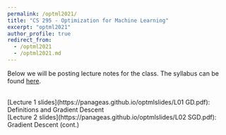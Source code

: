 ```yaml
---
permalink: /optml2021/
title: "CS 295 - Optimization for Machine Learning"
excerpt: "optml2021"
author_profile: true
redirect_from: 
  - /optml2021
  - /optml2021.md
---
```

Below we will be posting lecture notes for the class. The syllabus can be found [here](https://panageas.github.io/_pages/syllabus_optml2021.pdf).

<br/>
[Lecture 1 slides](https://panageas.github.io/optmlslides/L01 GD.pdf): Definitions and Gradient Descent <br/>
[Lecture 2 slides](https://panageas.github.io/optmlslides/L02 SGD.pdf): Gradient Descent (cont.)
